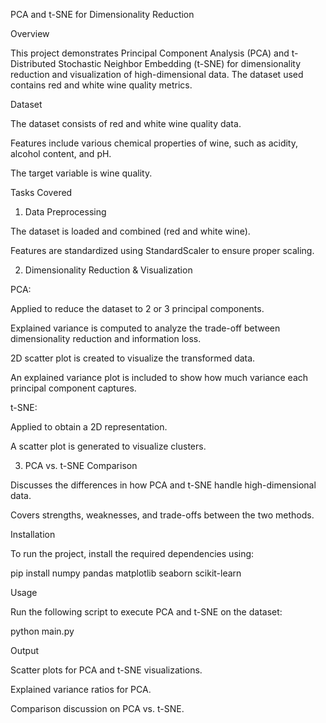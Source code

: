 PCA and t-SNE for Dimensionality Reduction

Overview

This project demonstrates Principal Component Analysis (PCA) and t-Distributed Stochastic Neighbor Embedding (t-SNE) for dimensionality reduction and visualization of high-dimensional data. The dataset used contains red and white wine quality metrics.

Dataset

The dataset consists of red and white wine quality data.

Features include various chemical properties of wine, such as acidity, alcohol content, and pH.

The target variable is wine quality.

Tasks Covered

1. Data Preprocessing

The dataset is loaded and combined (red and white wine).

Features are standardized using StandardScaler to ensure proper scaling.

2. Dimensionality Reduction & Visualization

PCA:

Applied to reduce the dataset to 2 or 3 principal components.

Explained variance is computed to analyze the trade-off between dimensionality reduction and information loss.

2D scatter plot is created to visualize the transformed data.

An explained variance plot is included to show how much variance each principal component captures.

t-SNE:

Applied to obtain a 2D representation.

A scatter plot is generated to visualize clusters.

3. PCA vs. t-SNE Comparison

Discusses the differences in how PCA and t-SNE handle high-dimensional data.

Covers strengths, weaknesses, and trade-offs between the two methods.

Installation

To run the project, install the required dependencies using:

pip install numpy pandas matplotlib seaborn scikit-learn

Usage

Run the following script to execute PCA and t-SNE on the dataset:

python main.py

Output

Scatter plots for PCA and t-SNE visualizations.

Explained variance ratios for PCA.

Comparison discussion on PCA vs. t-SNE.




